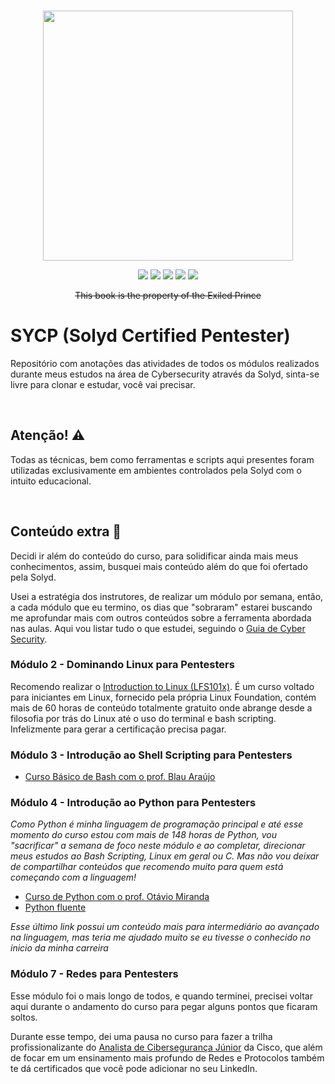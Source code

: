 <br>
<p align="center">
  <a href="https://ant.design">
    <img width="400" src="assets/header.avif">
  </a>
</p>


<p align="center">
  <img src="https://shields.io/badge/bash-5.2.15-4EAA25?logo=gnubash&style=flat">
  <img src="https://shields.io/badge/python-3.11.3-3776AB?logo=python&style=flat">
  <img src="https://shields.io/badge/C-17-A8B9CC?logo=c&style=flat"> 
  <img src="https://shields.io/badge/PowerShell-7.3.6-5391FE?logo=powershell&style=flat"> 
  <img src="https://shields.io/badge/Kali-Linux-557C94?logo=kalilinux&style=flat"> 
</p>

<p align="center"><del>This book is the property of the Exiled Prince</p>

# SYCP (Solyd Certified Pentester)
<p>Repositório com anotações das atividades de todos os módulos realizados durante meus estudos na área de Cybersecurity através da Solyd, sinta-se livre para clonar e estudar, você vai precisar.</p>

<br/>

## Atenção! ⚠️

Todas as técnicas, bem como ferramentas e scripts aqui presentes foram utilizadas exclusivamente em ambientes controlados pela Solyd com o intuito educacional.

<br/>

## Conteúdo extra 🎁

Decidi ir além do conteúdo do curso, para solidificar ainda mais meus conhecimentos, assim, busquei mais conteúdo além do que foi ofertado pela Solyd.

Usei a estratégia dos instrutores, de realizar um módulo por semana, então, a cada módulo que eu termino, os dias que "sobraram" estarei buscando me aprofundar mais com outros conteúdos sobre a ferramenta abordada nas aulas. Aqui vou listar tudo o que estudei, seguindo o [Guia de Cyber Security](https://github.com/arthurspk/guiadecybersecurity).


### Módulo 2 - Dominando Linux para Pentesters

Recomendo realizar o [Introduction to Linux (LFS101x)](https://training.linuxfoundation.org/training/introduction-to-linux/). É um curso voltado para iniciantes em Linux, fornecido pela própria Linux Foundation, contém mais de 60 horas de conteúdo totalmente gratuito onde abrange desde a filosofia por trás do Linux até o uso do terminal e bash scripting. Infelizmente para gerar a certificação precisa pagar.

### Módulo 3 - Introdução ao Shell Scripting para Pentesters
- [Curso Básico de Bash com o prof. Blau Araújo](https://www.youtube.com/playlist?list=PLXoSGejyuQGpf4X-NdGjvSlEFZhn2f2H7)


### Módulo 4 - Introdução ao Python para Pentesters
*Como Python é minha linguagem de programação principal e até esse momento do curso estou com mais de 148 horas de Python, vou "sacrificar" a semana de foco neste módulo e ao completar, direcionar meus estudos ao Bash Scripting, Linux em geral ou C. Mas não vou deixar de compartilhar conteúdos que recomendo muito para quem está começando com a linguagem!*

- [Curso de Python com o prof. Otávio Miranda](https://www.youtube.com/watch?v=BIhxq1ZszY4&list=PLbIBj8vQhvm0ayQsrhEf-7-8JAj-MwmPr)
- [Python fluente](https://pythonfluente.com/)

*Esse último link possui um conteúdo mais para intermediário ao avançado na linguagem, mas teria me ajudado muito se eu tivesse o conhecido no inicio da minha carreira*

### Módulo 7 - Redes para Pentesters

Esse módulo foi o mais longo de todos, e quando terminei, precisei voltar aqui durante o andamento do curso para pegar alguns pontos que ficaram soltos.

Durante esse tempo, dei uma pausa no curso para fazer a trilha profissionalizante do [Analista de Cibersegurança Júnior](https://skillsforall.com/career-path/cybersecurity?courseLang=pt-BR) da Cisco, que além de focar em um ensinamento mais profundo de Redes e Protocolos também te dá certificados que você pode adicionar no seu LinkedIn.